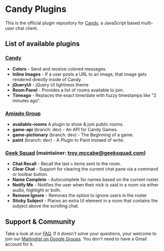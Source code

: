 # Candy Plugins

This is the official plugin repository for [Candy](http://amiadogroup.github.com/candy), a JavaScript based multi-user chat client.

## List of available plugins
### [Candy](http://candy-chat.github.com/candy)
* __Colors__ - Send and receive colored messages.
* __Inline Images__ - If a user posts a URL to an image, that image gets rendered directly inside of Candy.
* __jQueryUi__ - jQuery UI lightness theme
* __Room Panel__ - Provides a list of rooms available to join.
* __Timeago__ - Replaces the exact time/date with fuzzy timestamps like "2 minutes ago".

### [Amiado Group](http://www.amiadogroup.com)
* __available-rooms__ A plugin to show & join public rooms.
* __game-api__ (branch: dev) - An API for Candy Games.
* __game-pictionary__ (branch: dev) - The Beginning of a game.
* __paint__ (branch: dev) - A Plugin to Paint instaed of write.

### [Geek Squad](http://geeksquad.com) (maintainer: [troy.mccabe@geeksquad.com](mailto:troy.mccabe@geeksquad.com))
* __Chat Recall__ - Recall the last `n` items sent to the room.
* __Clear Chat__ - Support for clearing the current chat pane via a command or toolbar button.
* __Name Complete__ - Autocomplete for names based on the current roster.
* __Notify Me__ - Notifies the user when their nick is said in a room via either audio, highlight or both.
* __Remove Ignore__ - Removes the option to ignore users in the roster
* __Sticky Subject__ - Places an extra UI element in a room that contains the subject above the scrolling chat.

Support & Community
-------------------
Take a look at our [FAQ](https://github.com/candy-chat/candy/wiki/Frequently-Asked-Questions). If it doesn't solve your questions, your welcome to join our [Mailinglist on Google Groups](http://groups.google.com/group/candy-chat).
You don't need to have a Gmail account for it. 

